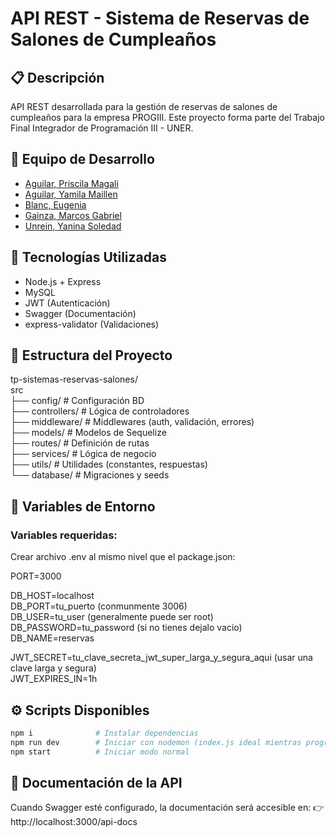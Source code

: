 # API REST - Sistema de Reservas de Salones de Cumpleaños

## 📋 Descripción
API REST desarrollada para la gestión de reservas de salones de cumpleaños para la empresa PROGIII. Este proyecto forma parte del Trabajo Final Integrador de Programación III - UNER.

## 👥 Equipo de Desarrollo
- [Aguilar, Priscila Magali](https://github.com/PriscilaAguilar1214)
- [Aguilar, Yamila Maillen](https://github.com/YamilaAguilar)
- [Blanc, Eugenia](https://github.com/eugenialite)
- [Gainza, Marcos Gabriel](https://github.com/marcosgainza)
- [Unrein, Yanina Soledad](https://github.com/Yanina-Unrein)

## 🚀 Tecnologías Utilizadas

- Node.js + Express
- MySQL
- JWT (Autenticación)
- Swagger (Documentación)
- express-validator (Validaciones)

## 📁 Estructura del Proyecto   
tp-sistemas-reservas-salones/   
src   
    ├── config/          # Configuración BD   
    ├── controllers/     # Lógica de controladores       
    ├── middleware/      # Middlewares (auth, validación, errores)   
    ├── models/          # Modelos de Sequelize   
    ├── routes/          # Definición de rutas   
    ├── services/        # Lógica de negocio   
    ├── utils/           # Utilidades (constantes, respuestas)   
    └── database/        # Migraciones y seeds      

## 🔧 Variables de Entorno
### Variables requeridas:
Crear archivo .env al mismo nivel que el package.json:

PORT=3000

DB_HOST=localhost   
DB_PORT=tu_puerto (conmunmente 3006)    
DB_USER=tu_user (generalmente puede ser root)   
DB_PASSWORD=tu_password (si no tienes dejalo vacio)   
DB_NAME=reservas   

JWT_SECRET=tu_clave_secreta_jwt_super_larga_y_segura_aqui (usar una clave larga y segura)   
JWT_EXPIRES_IN=1h   


## ⚙️ Scripts Disponibles
```bash
npm i              # Instalar dependencias
npm run dev        # Iniciar con nodemon (index.js ideal mientras programás)
npm start          # Iniciar modo normal
```

## 📖 Documentación de la API

Cuando Swagger esté configurado, la documentación será accesible en:
👉 http://localhost:3000/api-docs

